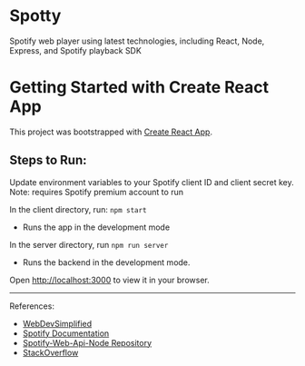 # Spotty
Spotify web player using latest technologies, including React, Node, Express, and Spotify playback SDK

# Getting Started with Create React App

This project was bootstrapped with [Create React App](https://github.com/facebook/create-react-app).

## Steps to Run:

Update environment variables to your Spotify client ID and client secret key.
Note: requires Spotify premium account to run

In the client directory, run: `npm start`
* Runs the app in the development mode

In the server directory, run `npm run server`
* Runs the backend in the development mode.

Open [http://localhost:3000](http://localhost:3000) to view it in your browser.

---
References:
- [WebDevSimplified](https://www.youtube.com/@WebDevSimplified)
- [Spotify Documentation](https://developer.spotify.com/documentation/)
- [Spotify-Web-Api-Node Repository](https://github.com/thelinmichael/spotify-web-api-node)
- [StackOverflow](https://stackoverflow.com/questions/53218678/spotify-api-bad-request-on-api-token-authorization-error-400)
